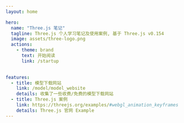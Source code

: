```yaml
---
layout: home

hero:
  name: "Three.js 笔记"
  tagline: Three.js 个人学习笔记及使用案例, 基于 Three.js v0.154
  image: assets/three-logo.png
  actions:
    - theme: brand
      text: 开始阅读
      link: /startup
    

features:
  - title: 模型下载网站
    link: /model/model_website
    details: 收集了一些收费/免费的模型下载网站
  - title: Three.js 案例
    link: https://threejs.org/examples/#webgl_animation_keyframes
    details: Three.js 官网 Example
---
```


